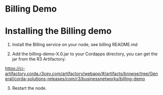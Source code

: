 Billing Demo
============

# Installing the Billing demo

1. Install the Billing service on your node, see billing README.md

2. Add the billing-demo-X.0.jar to your Cordapps directory, you can get the jar from the R3 Artifactory: 

https://ci-artifactory.corda.r3cev.com/artifactory/webapp/#/artifacts/browse/tree/General/corda-solutions-releases/com/r3/businessnetworks/billing-demo

3. Restart the node.